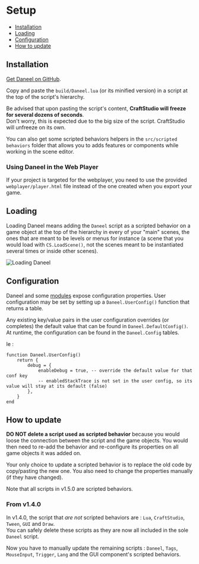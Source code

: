# Setup

- [Installation](#installation)
- [Loading](#loading)
- [Configuration](#configuration)
- [How to update](#update)


<a name="installation"></a>
## Installation 

[Get Daneel on GitHub](https://github.com/florentpoujol/Daneel).

Copy and paste the `build/Daneel.lua` (or its minified version) in a script at the top of the script's hierarchy.  

Be advised that upon pasting the script's content, __CraftStudio will freeze for several dozens of seconds__.  
Don't worry, this is expected due to the big size of the script. CraftStudio will unfreeze on its own.

You can also get some scripted behaviors helpers in the `src/scripted behaviors` folder that allows you to adds features or components while working in the scene editor.

### Using Daneel in the Web Player

If your project is targeted for the webplayer, you need to use the provided `webplayer/player.html` file instead of the one created when you export your game.


<a name="loading"></a>
## Loading

Loading Daneel means adding the `Daneel` script as a scripted behavior on a game object at the top of the hierarchy in every of your "main" scenes, the ones that are meant to be levels or menus for instance (a scene that you would load with `CS.LoadScene()`, not the scenes meant to be instantiated several times or inside other scenes).  

![Loading Daneel](img/loading_daneel.jpg)

<a name="configuration"></a>
## Configuration

Daneel and some [modules](modules) expose configuration properties. User configuration may be set by setting up a `Daneel.UserConfig()` function  that returns a table.

Any existing key/value pairs in the user configuration overrides (or completes) the default value that can be found in `Daneel.DefaultConfig()`.  
At runtime, the configuration can be found in the `Daneel.Config` tables.

Ie :

    function Daneel.UserConfig()
        return {
            debug = {
                enableDebug = true, -- override the default value for that conf key
                -- enabledStackTrace is not set in the user config, so its value will stay at its default (false)
            },
        }
    end


<a name="update"></a>
## How to update

__DO NOT delete a script used as scripted behavior__ because you would loose the connection between the script and the game objects. You would then need to re-add the behavior and re-configure its properties on all game objects it was added on.  

Your only choice to update a scripted behavior is to replace the old code by copy/pasting the new one. You also need to change the properties manually (if they have changed).

Note that all scripts in v1.5.0 are scripted behaviors.

### From v1.4.0

In v1.4.0, the script that _are not_ scripted behaviors are : `Lua`, `CraftStudio`, `Tween`, `GUI` and `Draw`.  
You can safely delete these scripts as they are now all included in the sole `Daneel` script.

Now you have to manually update the remaining scripts : `Daneel`, `Tags`, `MouseInput`, `Trigger`, `Lang` and the GUI component's scripted behaviors.
